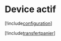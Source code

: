 # Device actif

[!include[configuration](deviceactif.configuration.autogen.md)]

[!include[transfertpanier](deviceactif.transfertpanier.autogen.md)]





